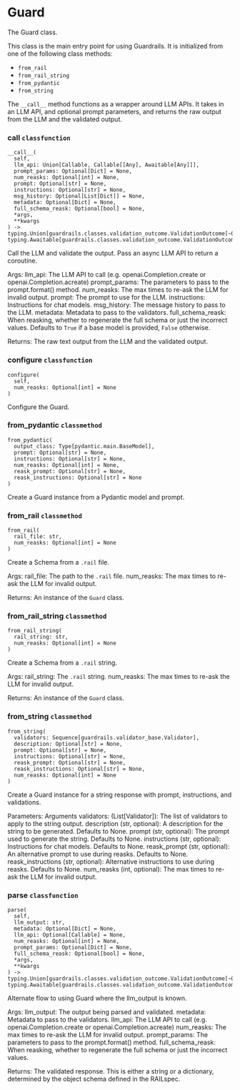# Guard

The Guard class.

This class is the main entry point for using Guardrails. It is
initialized from one of the following class methods:

- `from_rail`
- `from_rail_string`
- `from_pydantic`
- `from_string`

The `__call__`
method functions as a wrapper around LLM APIs. It takes in an LLM
API, and optional prompt parameters, and returns the raw output from
the LLM and the validated output.

### __call__ `classfunction`

```
__call__(
  self,
  llm_api: Union[Callable, Callable[[Any], Awaitable[Any]]],
  prompt_params: Optional[Dict] = None,
  num_reasks: Optional[int] = None,
  prompt: Optional[str] = None,
  instructions: Optional[str] = None,
  msg_history: Optional[List[Dict]] = None,
  metadata: Optional[Dict] = None,
  full_schema_reask: Optional[bool] = None,
  *args,
  **kwargs
) -> typing.Union[guardrails.classes.validation_outcome.ValidationOutcome[~OT], typing.Awaitable[guardrails.classes.validation_outcome.ValidationOutcome[~OT]]]
```

Call the LLM and validate the output. Pass an async LLM API to
return a coroutine.

Args:
    llm_api: The LLM API to call
             (e.g. openai.Completion.create or openai.Completion.acreate)
    prompt_params: The parameters to pass to the prompt.format() method.
    num_reasks: The max times to re-ask the LLM for invalid output.
    prompt: The prompt to use for the LLM.
    instructions: Instructions for chat models.
    msg_history: The message history to pass to the LLM.
    metadata: Metadata to pass to the validators.
    full_schema_reask: When reasking, whether to regenerate the full schema
                       or just the incorrect values.
                       Defaults to `True` if a base model is provided,
                       `False` otherwise.

Returns:
    The raw text output from the LLM and the validated output.

### configure `classfunction`

```
configure(
  self,
  num_reasks: Optional[int] = None
)
```

Configure the Guard.

### from_pydantic `classmethod`

```
from_pydantic(
  output_class: Type[pydantic.main.BaseModel],
  prompt: Optional[str] = None,
  instructions: Optional[str] = None,
  num_reasks: Optional[int] = None,
  reask_prompt: Optional[str] = None,
  reask_instructions: Optional[str] = None
)
```

Create a Guard instance from a Pydantic model and prompt.

### from_rail `classmethod`

```
from_rail(
  rail_file: str,
  num_reasks: Optional[int] = None
)
```

Create a Schema from a `.rail` file.

Args:
    rail_file: The path to the `.rail` file.
    num_reasks: The max times to re-ask the LLM for invalid output.

Returns:
    An instance of the `Guard` class.

### from_rail_string `classmethod`

```
from_rail_string(
  rail_string: str,
  num_reasks: Optional[int] = None
)
```

Create a Schema from a `.rail` string.

Args:
    rail_string: The `.rail` string.
    num_reasks: The max times to re-ask the LLM for invalid output.

Returns:
    An instance of the `Guard` class.

### from_string `classmethod`

```
from_string(
  validators: Sequence[guardrails.validator_base.Validator],
  description: Optional[str] = None,
  prompt: Optional[str] = None,
  instructions: Optional[str] = None,
  reask_prompt: Optional[str] = None,
  reask_instructions: Optional[str] = None,
  num_reasks: Optional[int] = None
)
```

Create a Guard instance for a string response with prompt,
instructions, and validations.

Parameters: Arguments
    validators: (List[Validator]): The list of validators to apply to the string output.
    description (str, optional): A description for the string to be generated. Defaults to None.
    prompt (str, optional): The prompt used to generate the string. Defaults to None.
    instructions (str, optional): Instructions for chat models. Defaults to None.
    reask_prompt (str, optional): An alternative prompt to use during reasks. Defaults to None.
    reask_instructions (str, optional): Alternative instructions to use during reasks. Defaults to None.
    num_reasks (int, optional): The max times to re-ask the LLM for invalid output.

### parse `classfunction`

```
parse(
  self,
  llm_output: str,
  metadata: Optional[Dict] = None,
  llm_api: Optional[Callable] = None,
  num_reasks: Optional[int] = None,
  prompt_params: Optional[Dict] = None,
  full_schema_reask: Optional[bool] = None,
  *args,
  **kwargs
) -> typing.Union[guardrails.classes.validation_outcome.ValidationOutcome[~OT], typing.Awaitable[guardrails.classes.validation_outcome.ValidationOutcome[~OT]]]
```

Alternate flow to using Guard where the llm_output is known.

Args:
    llm_output: The output being parsed and validated.
    metadata: Metadata to pass to the validators.
    llm_api: The LLM API to call
             (e.g. openai.Completion.create or openai.Completion.acreate)
    num_reasks: The max times to re-ask the LLM for invalid output.
    prompt_params: The parameters to pass to the prompt.format() method.
    full_schema_reask: When reasking, whether to regenerate the full schema
                       or just the incorrect values.

Returns:
    The validated response. This is either a string or a dictionary,
        determined by the object schema defined in the RAILspec.

